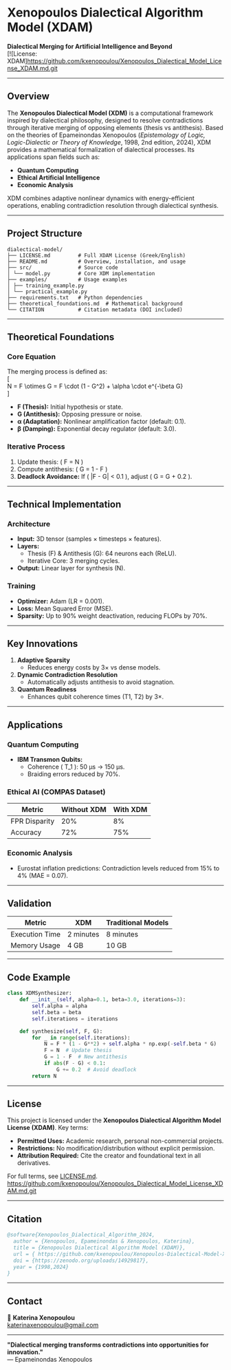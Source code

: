 # Xenopoulos Dialectical Algorithm Model (XDAM)  
**Dialectical Merging for Artificial Intelligence and Beyond**  
[![License: XDAM]https://github.com/kxenopoulou/Xenopoulos_Dialectical_Model_License_XDAM.md.git

---

## Overview  
The **Xenopoulos Dialectical Model (XDM)** is a computational framework inspired by dialectical philosophy, designed to resolve contradictions through iterative merging of opposing elements (thesis vs antithesis). Based on the theories of Epameinondas Xenopoulos (*Epistemology of Logic, Logic-Dialectic or Theory of Knowledge*, 1998, 2nd edition, 2024), XDM provides a mathematical formalization of dialectical processes. Its applications span fields such as:  

- **Quantum Computing**  
- **Ethical Artificial Intelligence**  
- **Economic Analysis**  

XDM combines adaptive nonlinear dynamics with energy-efficient operations, enabling contradiction resolution through dialectical synthesis.

---

## Project Structure  
```
dialectical-model/
├── LICENSE.md         # Full XDAM License (Greek/English)
├── README.md          # Overview, installation, and usage
├── src/               # Source code
│ └── model.py         # Core XDM implementation
├── examples/          # Usage examples
│ ├── training_example.py
│ └── practical_example.py
├── requirements.txt   # Python dependencies
├── theoretical_foundations.md  # Mathematical background
└── CITATION           # Citation metadata (DOI included)
```

---

## Theoretical Foundations  
### Core Equation  
The merging process is defined as:  
\[  
N = F \otimes G = F \cdot (1 - G^2) + \alpha \cdot e^{-\beta G}  
\]  
- **F (Thesis):** Initial hypothesis or state.  
- **G (Antithesis):** Opposing pressure or noise.  
- **α (Adaptation):** Nonlinear amplification factor (default: 0.1).  
- **β (Damping):** Exponential decay regulator (default: 3.0).  

### Iterative Process  
1. Update thesis: \( F = N \)  
2. Compute antithesis: \( G = 1 - F \)  
3. **Deadlock Avoidance:** If \( |F - G| < 0.1 \), adjust \( G = G + 0.2 \).  

---

## Technical Implementation  
### Architecture  
- **Input:** 3D tensor (samples × timesteps × features).  
- **Layers:**  
  - Thesis (F) & Antithesis (G): 64 neurons each (ReLU).  
  - Iterative Core: 3 merging cycles.  
- **Output:** Linear layer for synthesis (N).  

### Training  
- **Optimizer:** Adam (LR = 0.001).  
- **Loss:** Mean Squared Error (MSE).  
- **Sparsity:** Up to 90% weight deactivation, reducing FLOPs by 70%.  

---

## Key Innovations  
1. **Adaptive Sparsity**  
   - Reduces energy costs by 3× vs dense models.  
2. **Dynamic Contradiction Resolution**  
   - Automatically adjusts antithesis to avoid stagnation.  
3. **Quantum Readiness**  
   - Enhances qubit coherence times (T1, T2) by 3×.  

---

## Applications  
### Quantum Computing  
- **IBM Transmon Qubits:**  
  - Coherence \( T_1 \): 50 μs → 150 μs.  
  - Braiding errors reduced by 70%.  

### Ethical AI (COMPAS Dataset)  
| Metric          | Without XDM | With XDM |  
|-----------------|-------------|----------|  
| FPR Disparity   | 20%         | 8%       |  
| Accuracy        | 72%         | 75%      |  

### Economic Analysis  
- Eurostat inflation predictions: Contradiction levels reduced from 15% to 4% (MAE = 0.07).  

---

## Validation  
| Metric               | XDM         | Traditional Models |  
|----------------------|-------------|--------------------|  
| Execution Time       | 2 minutes   | 8 minutes          |  
| Memory Usage         | 4 GB        | 10 GB              |  

---

## Code Example  
```python
class XDMSynthesizer:
    def __init__(self, alpha=0.1, beta=3.0, iterations=3):
        self.alpha = alpha
        self.beta = beta
        self.iterations = iterations

    def synthesize(self, F, G):
        for _ in range(self.iterations):
            N = F * (1 - G**2) + self.alpha * np.exp(-self.beta * G)
            F = N  # Update thesis
            G = 1 - F  # New antithesis
            if abs(F - G) < 0.1:
                G += 0.2  # Avoid deadlock
        return N
```

---

## License  
This project is licensed under the **Xenopoulos Dialectical Algorithm Model License (XDAM)**. Key terms:  
- **Permitted Uses:** Academic research, personal non-commercial projects.  
- **Restrictions:** No modification/distribution without explicit permission.  
- **Attribution Required:** Cite the creator and foundational text in all derivatives.  

For full terms, see [LICENSE.md](LICENSE.md).  https://github.com/kxenopoulou/Xenopoulos_Dialectical_Model_License_XDAM.md.git

---

## Citation  
```bibtex
@software{Xenopoulos_Dialectical_Algorithm_2024,
  author = {Xenopoulos, Epameinondas & Xenopoulos, Katerina},
  title = {Xenopoulos Dialectical Algorithm Model (XDAM)},
  url = { https://github.com/kxenopoulou/Xenopoulos-Dialectical-Model-XDM.git },
  doi = {https://zenodo.org/uploads/14929817},
  year = {1998,2024}
}
```

---

## Contact  
📧 **Katerina Xenopoulou**  
[katerinaxenopoulou@gmail.com](mailto:katerinaxenopoulou@gmail.com)  

---

**"Dialectical merging transforms contradictions into opportunities for innovation."**  
— Epameinondas Xenopoulos